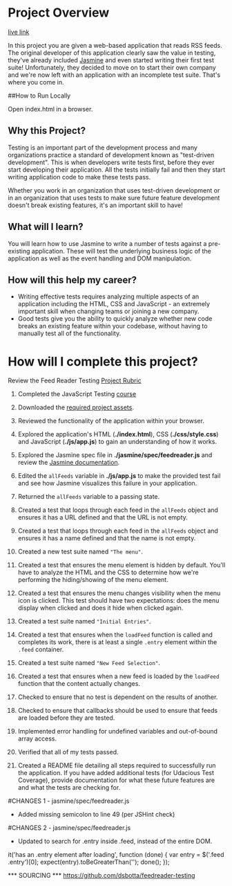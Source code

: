 # Project Overview
[live link](https://tspittma.github.io/Feed-Reader-Testing/)

In this project you are given a web-based application that reads RSS feeds. The original developer of this application clearly saw the value in testing, they've already included [Jasmine](http://jasmine.github.io/) and even started writing their first test suite! Unfortunately, they decided to move on to start their own company and we're now left with an application with an incomplete test suite. That's where you come in.

##How to Run Locally

Open index.html in a browser.


## Why this Project?

Testing is an important part of the development process and many organizations practice a standard of development known as "test-driven development". This is when developers write tests first, before they ever start developing their application. All the tests initially fail and then they start writing application code to make these tests pass.

Whether you work in an organization that uses test-driven development or in an organization that uses tests to make sure future feature development doesn't break existing features, it's an important skill to have!


## What will I learn?

You will learn how to use Jasmine to write a number of tests against a pre-existing application. These will test the underlying business logic of the application as well as the event handling and DOM manipulation.


## How will this help my career?

* Writing effective tests requires analyzing multiple aspects of an application including the HTML, CSS and JavaScript - an extremely important skill when changing teams or joining a new company.
* Good tests give you the ability to quickly analyze whether new code breaks an existing feature within your codebase, without having to manually test all of the functionality.


# How will I complete this project?

Review the Feed Reader Testing [Project Rubric](https://review.udacity.com/#!/projects/3442558598/rubric)

1. Completed the JavaScript Testing [course](https://www.udacity.com/course/ud549)

2. Downloaded the [required project assets](http://github.com/udacity/frontend-nanodegree-feedreader).

3. Reviewed the functionality of the application within your browser.

4. Explored the application's HTML (**./index.html**), CSS (**./css/style.css**) and JavaScript (**./js/app.js**) to gain an understanding of how it works.

5. Explored the Jasmine spec file in **./jasmine/spec/feedreader.js** and review the [Jasmine documentation](http://jasmine.github.io).

6. Edited the `allFeeds` variable in **./js/app.js** to make the provided test fail and see how Jasmine visualizes this failure in your application.

7. Returned the `allFeeds` variable to a passing state.

8. Created a test that loops through each feed in the `allFeeds` object and ensures it has a URL defined and that the URL is not empty.

9. Created a test that loops through each feed in the `allFeeds` object and ensures it has a name defined and that the name is not empty.

10. Created a new test suite named `"The menu"`.

11. Created a test that ensures the menu element is hidden by default. You'll have to analyze the HTML and the CSS to determine how we're performing the hiding/showing of the menu element.

12. Created a test that ensures the menu changes visibility when the menu icon is clicked. This test should have two expectations: does the menu display when clicked and does it hide when clicked again.

13. Created a test suite named `"Initial Entries"`.

14. Created a test that ensures when the `loadFeed` function is called and completes its work, there is at least a single `.entry` element within the `.feed` container.

15. Created a test suite named `"New Feed Selection"`.

16. Created a test that ensures when a new feed is loaded by the `loadFeed` function that the content actually changes.

17. Checked to ensure that no test is dependent on the results of another.

18. Checked to ensure that callbacks should be used to ensure that feeds are loaded before they are tested.

19. Implemented error handling for undefined variables and out-of-bound array access.

20. Verified that all of my tests passed. 

21. Created a README file detailing all steps required to successfully run the application. If you have added additional tests (for Udacious Test Coverage), provide documentation for what these future features are and what the tests are checking for.

#CHANGES 1 - jasmine/spec/feedreader.js

* Added missing semicolon to line 49 (per JSHint check)

#CHANGES 2 - jasmine/spec/feedreader.js

* Updated to search for .entry inside .feed, instead of the entire DOM.

it('has an .entry element after loading', function (done) {
            var entry = $('.feed .entry')[0];
            expect(entry).toBeGreaterThan('');
            done();
        });

*** SOURCING ***
https://github.com/dsbotta/feedreader-testing
